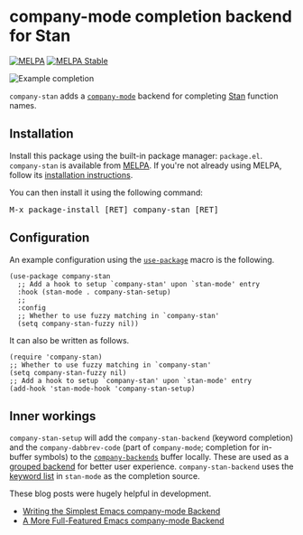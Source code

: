 # company-mode completion backend for Stan

[![MELPA](http://melpa.org/packages/company-stan-badge.svg)](http://melpa.org/#/company-stan)
[![MELPA Stable](http://stable.melpa.org/packages/company-stan-badge.svg)](http://stable.melpa.org/#/company-stan)

![Example completion](example_completion.png)

`company-stan` adds a [`company-mode`](https://company-mode.github.io) backend for completing [Stan](https://mc-stan.org) function names.


## Installation
Install this package using the built-in package manager: `package.el`. `company-stan` is available from [MELPA](http://melpa.org). If you're not already using MELPA, follow its [installation instructions](http://melpa.org/#/getting-started).

You can then install it using the following command:

<kbd>M-x package-install [RET] company-stan [RET]</kbd>


## Configuration
An example configuration using the [`use-package`](https://github.com/jwiegley/use-package) macro is the following.

```{lisp}
(use-package company-stan
  ;; Add a hook to setup `company-stan' upon `stan-mode' entry
  :hook (stan-mode . company-stan-setup)
  ;;
  :config
  ;; Whether to use fuzzy matching in `company-stan'
  (setq company-stan-fuzzy nil))
```

It can also be written as follows.

```{lisp}
(require 'company-stan)
;; Whether to use fuzzy matching in `company-stan'
(setq company-stan-fuzzy nil)
;; Add a hook to setup `company-stan' upon `stan-mode' entry
(add-hook 'stan-mode-hook 'company-stan-setup)
```

## Inner workings
`company-stan-setup` will add the `company-stan-backend` (keyword completion) and the `company-dabbrev-code` (part of `company-mode`; completion for in-buffer symbols) to the [`company-backends`](https://github.com/company-mode/company-mode/wiki/Writing-backends) buffer locally. These are used as a [grouped backend](https://github.com/company-mode/company-mode/blob/master/company.el#L433-L449) for better user experience. `company-stan-backend` uses the [keyword list](https://github.com/stan-dev/stan-mode/blob/master/stan-mode/stan-keywords-lists.el) in `stan-mode` as the completion source.

These blog posts were hugely helpful in development.
- [Writing the Simplest Emacs company-mode Backend](http://sixty-north.com/blog/writing-the-simplest-emacs-company-mode-backend.html)
- [A More Full-Featured Emacs company-mode Backend](http://sixty-north.com/blog/a-more-full-featured-company-mode-backend.html)
